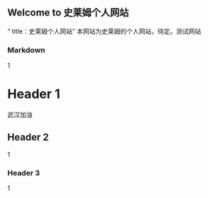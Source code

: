 ## Welcome to 史莱姆个人网站
“ title：史莱姆个人网站”
本网站为史莱姆的个人网站，待定。测试网站

### Markdown

1
# Header 1
武汉加油
## Header 2
1
### Header 3
1

